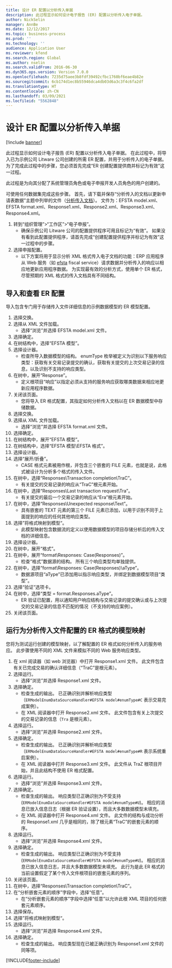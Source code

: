 ```yaml
---
title: 设计 ER 配置以分析传入单据
description: 此过程显示如何设计电子报告 (ER) 配置以分析传入电子单据。
author: NickSelin
manager: AnnBe
ms.date: 12/12/2017
ms.topic: business-process
ms.prod: ''
ms.technology: ''
audience: Application User
ms.reviewer: kfend
ms.search.region: Global
ms.author: nselin
ms.search.validFrom: 2016-06-30
ms.dyn365.ops.version: Version 7.0.0
ms.openlocfilehash: 7235d75aee3b8fdf39492cfbc1760bf6eae4b82e
ms.sourcegitcommit: 6cb174d1ec8b55946dca4db03d6a3c3f4c6fa2df
ms.translationtype: HT
ms.contentlocale: zh-CN
ms.lasthandoff: 03/09/2021
ms.locfileid: "5562848"
---
```

# <a name="design-er-configurations-to-parse-incoming-documents"></a>设计 ER 配置以分析传入单据

[!include [banner](../../includes/banner.md)]

此过程显示如何设计电子报告 (ER) 配置以分析传入电子单据。 在此过程中，将导入已为示例公司 Litware 公司创建的所需 ER 配置，并用于分析传入的电子单据。 为了完成此过程中的步骤，您必须首先完成“ER 创建配置提供商并标记为有效”这一过程。

此过程是为向其分配了系统管理员角色或电子申报开发人员角色的用户创建的。

可使用任何数据集完成这些步骤。 首先，请下载并保存“分析传入的文档以更新申请表数据”主题中列举的文件（[分析传入文档](../parse-incoming-electronic-documents.md)）。 文件为：EFSTA model.xml、EFSTA format.xml、Response1.xml、Response2.xml、Response3.xml、Response4.xml。

1. 转到“组织管理”>“工作区”>“电子申报”。
    * 确保示例公司 Litware 公司的配置提供程序可用且标记为“有效”。 如果没有看到此配置提供程序，请首先完成“创建配置提供程序并标记为有效”这一过程中的步骤。
2. 选择申报配置。
    * 以下方案将用于显示分析 XML 格式传入电子文档的功能：ERP 应用程序从 Web 服务（如 [efsta](http://efsta.org/) fiscal service）请求数据并分析传入的响应以相应地更新应用程序数据。 为实现最有效的分析方式，使用单个 ER 格式，尽管预期的 XML 格式的传入文档具有不同结构。

## <a name="import-and-review-er-configurations"></a>导入和查看 ER 配置

导入包含专门用于存储传入文件详细信息的示例数据模型的 ER 模型配置。

1. 选择交换。
2. 选择从 XML 文件加载。
    * 选择“浏览”并选择 EFSTA model.xml 文件。
3. 选择确定。
4. 在树结构中，选择“EFSTA 模型”。
5. 选择设计器。
    * 检查所导入数据模型的结构。 enumType 枚举被定义为识别以下服务响应类型：获取有关交易记录提交的确认，获取有关提交的上次交易记录的信息，以及识别不支持的响应类型。
6. 在树中，展开“Response”。
    * 定义根项目“响应”以指定必须从支持的服务响应获取哪类数据来相应地更新应用程序数据。
7. 关闭该页面。
    * 您将导入 ER 格式配置，其指定如何分析传入文档以在 ER 数据模型中存储数据。
8. 选择交换。
9. 选择从 XML 文件加载。
    * 选择“浏览”并选择 EFSTA format.xml 文件。
10. 选择确定。
11. 在树结构中，展开“EFSTA 模型”。
12. 在树结构中，选择“EFSTA 模型\EFSTA 格式”。
13. 选择设计器。
14. 选择“展开/折叠”。
    * CASE 格式元素被用作根，并包含三个嵌套的 FILE 元素，也就是说，此格式被设计为分析多个格式的传入文件。
15. 在树中，选择“Responses\Transaction completion\TraC”。
    * 有关提交的交易记录的响应从“TraC”根元素开始。
16. 在树中，选择“Responses\Last transaction request\Tra”。
    * 有关提交的最后一个交易记录的响应从“Era”根元素开始。
17. 在树中，选择“Responses\Unexpected response\Text”。
    * 具有嵌套的 TEXT 元素的第三个 FILE 元素已添加，以用于识别不同于上面提到的响应的任何其他响应类型。
18. 选择”将格式映射到模型“。
    * 此模型映射包含数据流的定义以使用数据模型的项目存储分析后的传入文档的详细信息。
19. 选择设计器。
20. 在树中，展开“格式”。
21. 在树中，展开“format\Responses: Case(Responses)”。
    * 检查“格式”数据源的结构。 所有三个响应类型均单独提供。
22. 在树中，选择“format\Responses: Case(Responses)\aType”。
    * 数据源项目“aType”已添加用以指示响应类型，并绑定到数据模型项目“类型”。
23. 选择“验证”选项卡。
24. 在树中，选择“类型 = format.Responses.aType”。
    * ER 验证已配置，用以通知用户响应结构与交易记录的提交确认或与上次提交的交易记录的信息不匹配的情况（不支持的响应案例）。
25. 关闭该页面。

## <a name="run-model-mapping-of-er-format-configured-for-parsing-incoming-files"></a>运行为分析传入文件配置的 ER 格式的模型映射

您将为测试运行创建的模型映射，以了解配置的 ER 格式如何分析传入的服务响应。 此步骤使用不同的 XML 文件来模拟不同的 Web 服务响应类型。

1. 在 xml 阅读器（如 web 浏览器）中打开 Response1.xml 文件。 此文件包含有关已完成交易的确认详细信息（“TraC”是根元素）。
2. 选择运行。
    * 选择“浏览”并选择 Response1.xml 文件。
3. 选择确定。
    * 检查生成的输出。 已正确识别并解析响应类型（`ERModelEnumDataSourceHandler#EFSTA model#enumType#C` 表示交易完成案例）。
    * 在 XML 阅读器中打开 Response2.xml 文件。 此文件包含有关上次提交的交易记录的信息（`Tra` 是根元素）。
4. 选择运行。
    * 选择“浏览”并选择 Response2.xml 文件。
5. 选择确定。
    * 检查生成的输出。 已正确识别并解析响应类型（`ERModelEnumDataSourceHandler#EFSTA model#enumType#R` 表示系统重启案例）。
    * 在 XML 阅读器中打开 Response3.xml 文件。 此文件从 TraZ 根项目开始，并且此结构不使用 ER 格式配置。
6. 选择运行。
    * 选择“浏览”并选择 Response3.xml 文件。
7. 选择确定。
    * 检查生成的输出。 响应类型已正确识别为不受支持 (`ERModelEnumDataSourceHandler#EFSTA model#enumType#U`)。 相应的消息已放入信息日志（根据 ER 验证设置），而且大多数数据模型未填充。
    * 在 XML 阅读器中打开 Response4.xml 文件。 此文件的结构与成功分析的 Response1.xml 几乎是相同的，除了根元素“TraC”的嵌套元素的顺序。
8. 选择运行。
    * 选择“浏览”并选择 Response4.xml 文件。
9. 选择确定。
    * 检查生成的输出。 响应类型已正确识别为不受支持 (`ERModelEnumDataSourceHandler#EFSTA model#enumType#U`)。 相应的消息已放入信息日志，并且大多数数据模型未填充。 此行为是此 ER 格式的当前设置假定了某个传入文件根项目的嵌套元素的序列。
10. 关闭该页面。
11. 在树中，选择“Responses\Transaction completion\TraC”。
12. 在“分析嵌套元素的顺序”字段中，选择“任意”。
    * 在“分析嵌套元素的顺序”字段中选择“任意”以允许此根 XML 项目的任何嵌套元素顺序。
13. 选择保存。
14. 选择”将格式映射到模型“。
15. 选择运行。
    * 选择“浏览”并选择 Response4.xml 文件。
16. 选择确定。
    * 检查生成的输出。 响应类型现在已被正确识别为 Response1.xml 文件的同等项。


[!INCLUDE[footer-include](../../../../includes/footer-banner.md)]
